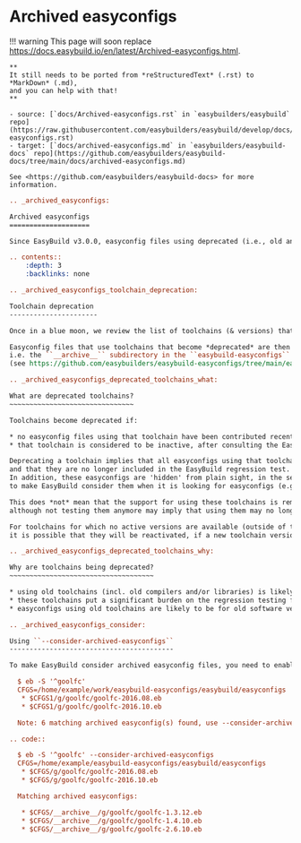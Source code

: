 # Archived easyconfigs

!!! warning
    This page will soon replace <https://docs.easybuild.io/en/latest/Archived-easyconfigs.html>.

    **
    It still needs to be ported from *reStructuredText* (.rst) to *MarkDown* (.md),  
    and you can help with that!
    **

    - source: [`docs/Archived-easyconfigs.rst` in `easybuilders/easybuild` repo](https://raw.githubusercontent.com/easybuilders/easybuild/develop/docs/Archived-easyconfigs.rst)
    - target: [`docs/archived-easyconfigs.md` in `easybuilders/easybuild-docs` repo](https://github.com/easybuilders/easybuild-docs/tree/main/docs/archived-easyconfigs.md)

    See <https://github.com/easybuilders/easybuild-docs> for more information.

```rst
.. _archived_easyconfigs:

Archived easyconfigs
====================

Since EasyBuild v3.0.0, easyconfig files using deprecated (i.e., old and inactive) toolchains are *archived*.

.. contents::
    :depth: 3
    :backlinks: none

.. _archived_easyconfigs_toolchain_deprecation:

Toolchain deprecation
----------------------

Once in a blue moon, we review the list of toolchains (& versions) that are included in EasyBuild.

Easyconfig files that use toolchains that become *deprecated* are then moved to the *easyconfigs archive*,
i.e. the ``__archive__`` subdirectory in the ``easybuild-easyconfigs`` repository
(see https://github.com/easybuilders/easybuild-easyconfigs/tree/main/easybuild/easyconfigs/__archive__).

.. _archived_easyconfigs_deprecated_toolchains_what:

What are deprecated toolchains?
~~~~~~~~~~~~~~~~~~~~~~~~~~~~~~~

Toolchains become deprecated if:

* no easyconfig files using that toolchain have been contributed recently (e.g., in the last year)
* that toolchain is considered to be inactive, after consulting the EasyBuild community (via mailing list, bi-weekly conf calls)

Deprecating a toolchain implies that all easyconfigs using that toolchain are moved to the easyconfigs archive,
and that they are no longer included in the EasyBuild regression test.
In addition, these easyconfigs are 'hidden' from plain sight, in the sense that you need to use ``--consider-archived-easyconfigs``
to make EasyBuild consider them when it is looking for easyconfigs (e.g., with ```--search`` or ``--robot``).

This does *not* mean that the support for using these toolchains is removed from the EasyBuild framework,
although not testing them anymore may imply that using them may no longer work at some point in time.

For toolchains for which no active versions are available (outside of the easyconfigs archive),
it is possible that they will be reactivated, if a new toolchain version is contributed.

.. _archived_easyconfigs_deprecated_toolchains_why:

Why are toolchains being deprecated?
~~~~~~~~~~~~~~~~~~~~~~~~~~~~~~~~~~~~

* using old toolchains (incl. old compilers and/or libraries) is likely to become more and more difficult on modern operating systems
* these toolchains put a significant burden on the regression testing for EasyBuild releases
* easyconfigs using old toolchains are likely to be for old software versions, which may no longer be relevant anyway

.. _archived_easyconfigs_consider:

Using ``--consider-archived-easyconfigs``
-----------------------------------------

To make EasyBuild consider archived easyconfig files, you need to enable the ``--consider-archived-easyconfigs`` configuration option::

  $ eb -S '^goolfc'
  CFGS=/home/example/work/easybuild-easyconfigs/easybuild/easyconfigs
   * $CFGS1/g/goolfc/goolfc-2016.08.eb
   * $CFGS1/g/goolfc/goolfc-2016.10.eb

  Note: 6 matching archived easyconfig(s) found, use --consider-archived-easyconfigs to see them

.. code::

  $ eb -S '^goolfc' --consider-archived-easyconfigs
  CFGS=/home/example/easybuild-easyconfigs/easybuild/easyconfigs
   * $CFGS/g/goolfc/goolfc-2016.08.eb
   * $CFGS/g/goolfc/goolfc-2016.10.eb

  Matching archived easyconfigs:

   * $CFGS/__archive__/g/goolfc/goolfc-1.3.12.eb
   * $CFGS/__archive__/g/goolfc/goolfc-1.4.10.eb
   * $CFGS/__archive__/g/goolfc/goolfc-2.6.10.eb

```
